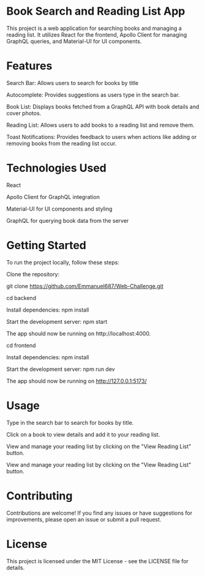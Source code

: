 # Book Search and Reading List App

This project is a web application for searching books and managing a reading list. It utilizes React for the frontend, Apollo Client for managing GraphQL queries, and Material-UI for UI components.

# Features

Search Bar: Allows users to search for books by title

Autocomplete: Provides suggestions as users type in the search bar.

Book List: Displays books fetched from a GraphQL API with book details and
cover photos.

Reading List: Allows users to add books to a reading list and remove them.

Toast Notifications: Provides feedback to users when actions like adding or
removing books from the reading list occur.

# Technologies Used

React

Apollo Client for GraphQL integration

Material-UI for UI components and styling

GraphQL for querying book data from the server

# Getting Started

To run the project locally, follow these steps:

Clone the repository:

git clone https://github.com/Emmanuel687/Web-Challenge.git

cd backend

Install dependencies: npm install

Start the development server: npm start

The app should now be running on http://localhost:4000.

cd frontend

Install dependencies: npm install

Start the development server: npm run dev

The app should now be running on http://127.0.0.1:5173/

# Usage

Type in the search bar to search for books by title.

Click on a book to view details and add it to your reading list.

View and manage your reading list by clicking on the "View Reading List" button.

View and manage your reading list by clicking on the "View Reading List" button.

# Contributing

Contributions are welcome! If you find any issues or have suggestions for improvements, please open an issue or submit a pull request.

# License

This project is licensed under the MIT License - see the LICENSE file for details.
